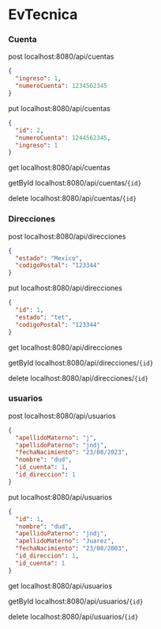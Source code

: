 # EvTecnica

### Cuenta

post localhost:8080/api/cuentas

```json
{
  "ingreso": 1,
  "numeroCuenta": 1234562345
}
```

put localhost:8080/api/cuentas

```json
{
  "id": 2,
  "numeroCuenta": 1244562345,
  "ingreso": 1
}
```

get localhost:8080/api/cuentas

getById localhost:8080/api/cuentas/`{id}`

delete localhost:8080/api/cuentas/`{id}`

### Direcciones

post localhost:8080/api/direcciones

```json
{
  "estado": "Mexico",
  "codigoPostal": "123344"
}
```

put localhost:8080/api/direcciones

```json
{
  "id": 1,
  "estado": "tet",
  "codigoPostal": "123344"
}
```

get localhost:8080/api/direcciones

getById localhost:8080/api/direcciones/`{id}`

delete localhost:8080/api/direcciones/`{id}`

### usuarios

post localhost:8080/api/usuarios

```json
{
  "apellidoMaterno": "j",
  "apellidoPaterno": "jndj",
  "fechaNacimiento": "23/08/2023",
  "nombre": "dud",
  "id_cuenta": 1,
  "id_direccion": 1
}
```

put localhost:8080/api/usuarios

```json
{
  "id": 1,
  "nombre": "dud",
  "apellidoPaterno": "jndj",
  "apellidoMaterno": "Juarez",
  "fechaNacimiento": "23/08/2003",
  "id_direccion": 1,
  "id_cuenta": 1
}
```

get localhost:8080/api/usuarios

getById localhost:8080/api/usuarios/`{id}`

delete localhost:8080/api/usuarios/`{id}`
